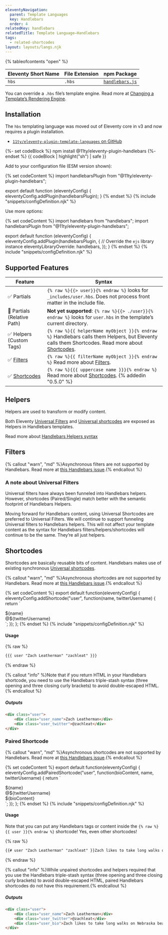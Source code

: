 ```yaml
---
eleventyNavigation:
  parent: Template Languages
  key: Handlebars
  order: 4
relatedKey: handlebars
relatedTitle: Template Language—Handlebars
tags:
  - related-shortcodes
layout: layouts/langs.njk
---
```


{% tableofcontents "open" %}

| Eleventy Short Name | File Extension | npm Package                                                |
| ------------------- | -------------- | ---------------------------------------------------------- |
| `hbs`               | `.hbs`         | [`handlebars.js`](https://github.com/wycats/handlebars.js) |

You can override a `.hbs` file’s template engine. Read more at [Changing a Template’s Rendering Engine](/docs/template-overrides/).

## Installation

The `hbs` templating language was moved out of Eleventy core in v3 and now requires a plugin installation.

* [`11ty/eleventy-plugin-template-languages` on GitHub](https://github.com/11ty/eleventy-plugin-template-languages)

{%- set codeBlock %}
npm install @11ty/eleventy-plugin-handlebars
{%- endset %}
{{ codeBlock | highlight("sh") | safe }}

Add to your configuration file (ESM version shown):

{% set codeContent %}
import handlebarsPlugin from "@11ty/eleventy-plugin-handlebars";

export default function (eleventyConfig) {
	eleventyConfig.addPlugin(handlebarsPlugin);
}
{% endset %}
{% include "snippets/configDefinition.njk" %}


Use more options:

{% set codeContent %}
import handlebars from "handlebars";
import handlebarsPlugin from "@11ty/eleventy-plugin-handlebars";

export default function (eleventyConfig) {
	eleventyConfig.addPlugin(handlebarsPlugin, {
		// Override the `ejs` library instance
		eleventyLibraryOverride: handlebars,
	});
}
{% endset %}
{% include "snippets/configDefinition.njk" %}

## Supported Features

| Feature                                                           | Syntax                                                                                                                                                                                                    |
| ----------------------------------------------------------------- | --------------------------------------------------------------------------------------------------------------------------------------------------------------------------------------------------------- |
| ✅ Partials                                                       | `{% raw %}{{> user}}{% endraw %}` looks for `_includes/user.hbs`. Does not process front matter in the include file.                                                                                      |
| 🚫 Partials (Relative Path)                                       | **Not yet supported**: `{% raw %}{{> ./user}}{% endraw %}` looks for `user.hbs` in the template’s current directory.                                                                                      |
| ✅ Helpers (Custom Tags)                                          | `{% raw %}{{ helperName myObject }}{% endraw %}` Handlebars calls them Helpers, but Eleventy calls them Shortcodes. Read more about [Shortcodes](/docs/shortcodes/). |
| ✅ [Filters](/docs/filters/) | `{% raw %}{{ filterName myObject }}{% endraw %}` Read more about [Filters](/docs/filters/).                                                                                                               |
| ✅ [Shortcodes](/docs/shortcodes/)                                | `{% raw %}{{{ uppercase name }}}{% endraw %}` Read more about [Shortcodes](/docs/shortcodes/). {% addedin "0.5.0" %}                                                                                      |

## Helpers

Helpers are used to transform or modify content.

Both Eleventy [Universal Filters](/docs/filters/) and [Universal shortcodes](/docs/shortcodes/) are exposed as Helpers in Handlebars templates.

Read more about [Handlebars Helpers syntax](https://handlebarsjs.com/#helpers)

## Filters

{% callout "warn", "md" %}Asynchronous filters are not supported by Handlebars. Read more at [this Handlebars issue](https://github.com/wycats/handlebars.js/issues/717).{% endcallout %}

### A note about Universal Filters

Universal filters have always been funneled into Handlebars helpers. However, shortcodes (Paired/Single) match better with the semantic footprint of Handlebars Helpers.

Moving forward for Handlebars content, using Universal Shortcodes are preferred to Universal Filters. We will continue to support funneling Universal filters to Handlebars helpers. This will not affect your template content as the syntax for Handlebars filters/helpers/shortcodes will continue to be the same. They’re all just helpers.

## Shortcodes

Shortcodes are basically reusable bits of content. Handlebars makes use of existing synchronous [Universal shortcodes](/docs/shortcodes/).

{% callout "warn", "md" %}Asynchronous shortcodes are not supported by Handlebars. Read more at [this Handlebars issue](https://github.com/wycats/handlebars.js/issues/717).{% endcallout %}

{% set codeContent %}
export default function(eleventyConfig) {
  eleventyConfig.addShortcode("user", function(name, twitterUsername) {
    return `<div class="user">
<div class="user_name">${name}</div>
<div class="user_twitter">@${twitterUsername}</div>
</div>`;
  });
};
{% endset %}
{% include "snippets/configDefinition.njk" %}

#### Usage

{% raw %}

```html
{{{ user "Zach Leatherman" "zachleat" }}}
```

{% endraw %}

{% callout "info" %}Note that if you return HTML in your Handlebars shortcode, you need to use the Handlebars triple-stash syntax (three opening and three closing curly brackets) to avoid double-escaped HTML.{% endcallout %}

##### Outputs

```html
<div class="user">
	<div class="user_name">Zach Leatherman</div>
	<div class="user_twitter">@zachleat</div>
</div>
```

### Paired Shortcode

{% callout "warn", "md" %}Asynchronous shortcodes are not supported by Handlebars. Read more at [this Handlebars issue](https://github.com/wycats/handlebars.js/issues/717).{% endcallout %}

{% set codeContent %}
export default function(eleventyConfig) {
  eleventyConfig.addPairedShortcode("user", function(bioContent, name, twitterUsername) {
    return `<div class="user">
<div class="user_name">${name}</div>
<div class="user_twitter">@${twitterUsername}</div>
<div class="user_bio">${bioContent}</div>
</div>`;
  });
};
{% endset %}
{% include "snippets/configDefinition.njk" %}

#### Usage

Note that you can put any Handlebars tags or content inside the `{% raw %}{{ user }}{% endraw %}` shortcode! Yes, even other shortcodes!

{% raw %}

```html
{{# user "Zach Leatherman" "zachleat" }}Zach likes to take long walks on Nebraska beaches.{{/ user }}
```

{% endraw %}

{% callout "info" %}While unpaired shortcodes and helpers required that you use the Handlebars triple-stash syntax (three opening and three closing curly brackets) to avoid double-escaped HTML, paired Handlebars shortcodes do not have this requirement.{% endcallout %}

##### Outputs

```html
<div class="user">
	<div class="user_name">Zach Leatherman</div>
	<div class="user_twitter">@zachleat</div>
	<div class="user_bio">Zach likes to take long walks on Nebraska beaches.</div>
</div>
```